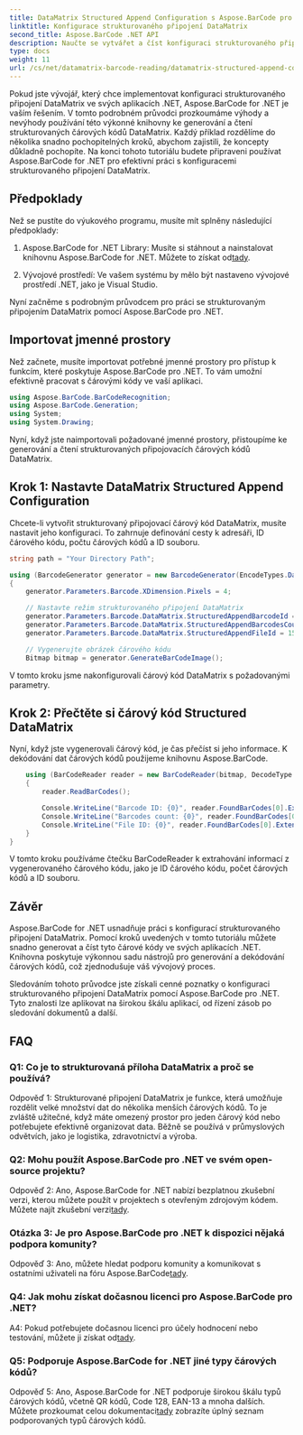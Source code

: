 ```yaml
---
title: DataMatrix Structured Append Configuration s Aspose.BarCode pro .NET
linktitle: Konfigurace strukturovaného připojení DataMatrix
second_title: Aspose.BarCode .NET API
description: Naučte se vytvářet a číst konfiguraci strukturovaného připojení DataMatrix v .NET pomocí Aspose.BarCode pro vysoce efektivní organizaci dat.
type: docs
weight: 11
url: /cs/net/datamatrix-barcode-reading/datamatrix-structured-append-configuration/
---
```

Pokud jste vývojář, který chce implementovat konfiguraci strukturovaného připojení DataMatrix ve svých aplikacích .NET, Aspose.BarCode for .NET je vaším řešením. V tomto podrobném průvodci prozkoumáme výhody a nevýhody používání této výkonné knihovny ke generování a čtení strukturovaných čárových kódů DataMatrix. Každý příklad rozdělíme do několika snadno pochopitelných kroků, abychom zajistili, že koncepty důkladně pochopíte. Na konci tohoto tutoriálu budete připraveni používat Aspose.BarCode for .NET pro efektivní práci s konfiguracemi strukturovaného připojení DataMatrix.

## Předpoklady

Než se pustíte do výukového programu, musíte mít splněny následující předpoklady:

1.  Aspose.BarCode for .NET Library: Musíte si stáhnout a nainstalovat knihovnu Aspose.BarCode for .NET. Můžete to získat od[tady](https://releases.aspose.com/barcode/net/).

2. Vývojové prostředí: Ve vašem systému by mělo být nastaveno vývojové prostředí .NET, jako je Visual Studio.

Nyní začněme s podrobným průvodcem pro práci se strukturovaným připojením DataMatrix pomocí Aspose.BarCode pro .NET.

## Importovat jmenné prostory

Než začnete, musíte importovat potřebné jmenné prostory pro přístup k funkcím, které poskytuje Aspose.BarCode pro .NET. To vám umožní efektivně pracovat s čárovými kódy ve vaší aplikaci.

```csharp
using Aspose.BarCode.BarCodeRecognition;
using Aspose.BarCode.Generation;
using System;
using System.Drawing;
```

Nyní, když jste naimportovali požadované jmenné prostory, přistoupíme ke generování a čtení strukturovaných připojovacích čárových kódů DataMatrix.


## Krok 1: Nastavte DataMatrix Structured Append Configuration

Chcete-li vytvořit strukturovaný připojovací čárový kód DataMatrix, musíte nastavit jeho konfiguraci. To zahrnuje definování cesty k adresáři, ID čárového kódu, počtu čárových kódů a ID souboru.

```csharp
string path = "Your Directory Path";

using (BarcodeGenerator generator = new BarcodeGenerator(EncodeTypes.DataMatrix, "Aspose"))
{
    generator.Parameters.Barcode.XDimension.Pixels = 4;

    // Nastavte režim strukturovaného připojení DataMatrix
    generator.Parameters.Barcode.DataMatrix.StructuredAppendBarcodeId = 3;
    generator.Parameters.Barcode.DataMatrix.StructuredAppendBarcodesCount = 5;
    generator.Parameters.Barcode.DataMatrix.StructuredAppendFileId = 150;

    // Vygenerujte obrázek čárového kódu
    Bitmap bitmap = generator.GenerateBarCodeImage();
```

V tomto kroku jsme nakonfigurovali čárový kód DataMatrix s požadovanými parametry.

## Krok 2: Přečtěte si čárový kód Structured DataMatrix

Nyní, když jste vygenerovali čárový kód, je čas přečíst si jeho informace. K dekódování dat čárových kódů použijeme knihovnu Aspose.BarCode.

```csharp
    using (BarCodeReader reader = new BarCodeReader(bitmap, DecodeType.DataMatrix))
    {
        reader.ReadBarCodes();

        Console.WriteLine("Barcode ID: {0}", reader.FoundBarCodes[0].Extended.DataMatrix.StructuredAppendBarcodeId);
        Console.WriteLine("Barcodes count: {0}", reader.FoundBarCodes[0].Extended.DataMatrix.StructuredAppendBarcodesCount);
        Console.WriteLine("File ID: {0}", reader.FoundBarCodes[0].Extended.DataMatrix.StructuredAppendFileId);
    }
}
```

V tomto kroku používáme čtečku BarCodeReader k extrahování informací z vygenerovaného čárového kódu, jako je ID čárového kódu, počet čárových kódů a ID souboru.

## Závěr

Aspose.BarCode for .NET usnadňuje práci s konfigurací strukturovaného připojení DataMatrix. Pomocí kroků uvedených v tomto tutoriálu můžete snadno generovat a číst tyto čárové kódy ve svých aplikacích .NET. Knihovna poskytuje výkonnou sadu nástrojů pro generování a dekódování čárových kódů, což zjednodušuje váš vývojový proces.

Sledováním tohoto průvodce jste získali cenné poznatky o konfiguraci strukturovaného připojení DataMatrix pomocí Aspose.BarCode pro .NET. Tyto znalosti lze aplikovat na širokou škálu aplikací, od řízení zásob po sledování dokumentů a další.

## FAQ

### Q1: Co je to strukturovaná příloha DataMatrix a proč se používá?

Odpověď 1: Strukturované připojení DataMatrix je funkce, která umožňuje rozdělit velké množství dat do několika menších čárových kódů. To je zvláště užitečné, když máte omezený prostor pro jeden čárový kód nebo potřebujete efektivně organizovat data. Běžně se používá v průmyslových odvětvích, jako je logistika, zdravotnictví a výroba.

### Q2: Mohu použít Aspose.BarCode pro .NET ve svém open-source projektu?

 Odpověď 2: Ano, Aspose.BarCode for .NET nabízí bezplatnou zkušební verzi, kterou můžete použít v projektech s otevřeným zdrojovým kódem. Můžete najít zkušební verzi[tady](https://releases.aspose.com/).

### Otázka 3: Je pro Aspose.BarCode pro .NET k dispozici nějaká podpora komunity?

 Odpověď 3: Ano, můžete hledat podporu komunity a komunikovat s ostatními uživateli na fóru Aspose.BarCode[tady](https://forum.aspose.com/c/barcode/13).

### Q4: Jak mohu získat dočasnou licenci pro Aspose.BarCode pro .NET?

 A4: Pokud potřebujete dočasnou licenci pro účely hodnocení nebo testování, můžete ji získat od[tady](https://purchase.aspose.com/temporary-license/).

### Q5: Podporuje Aspose.BarCode for .NET jiné typy čárových kódů?

 Odpověď 5: Ano, Aspose.BarCode for .NET podporuje širokou škálu typů čárových kódů, včetně QR kódů, Code 128, EAN-13 a mnoha dalších. Můžete prozkoumat celou dokumentaci[tady](https://reference.aspose.com/barcode/net/) zobrazíte úplný seznam podporovaných typů čárových kódů.